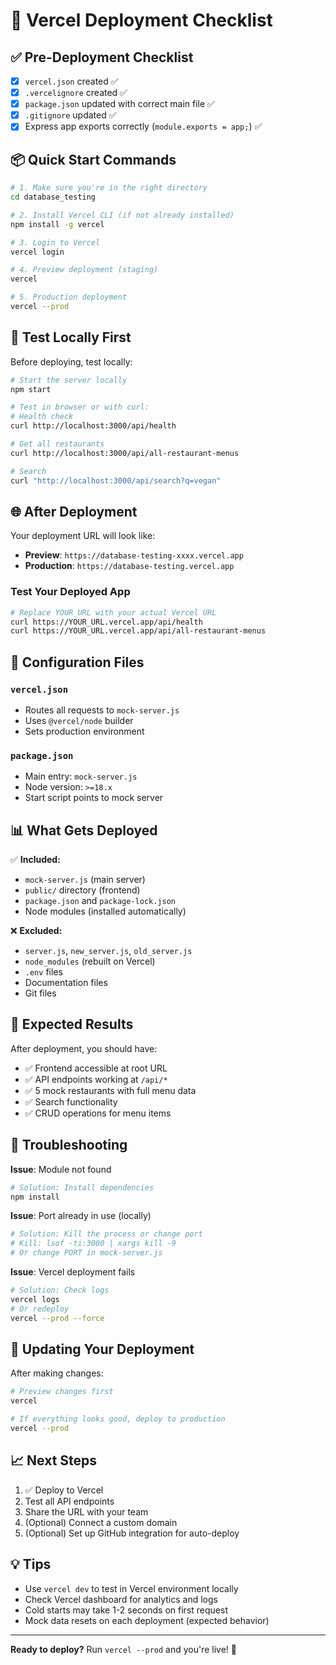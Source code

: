 # 🚀 Vercel Deployment Checklist

## ✅ Pre-Deployment Checklist

- [x] `vercel.json` created ✅
- [x] `.vercelignore` created ✅
- [x] `package.json` updated with correct main file ✅
- [x] `.gitignore` updated ✅
- [x] Express app exports correctly (`module.exports = app;`) ✅

## 📦 Quick Start Commands

```bash
# 1. Make sure you're in the right directory
cd database_testing

# 2. Install Vercel CLI (if not already installed)
npm install -g vercel

# 3. Login to Vercel
vercel login

# 4. Preview deployment (staging)
vercel

# 5. Production deployment
vercel --prod
```

## 🧪 Test Locally First

Before deploying, test locally:

```bash
# Start the server locally
npm start

# Test in browser or with curl:
# Health check
curl http://localhost:3000/api/health

# Get all restaurants
curl http://localhost:3000/api/all-restaurant-menus

# Search
curl "http://localhost:3000/api/search?q=vegan"
```

## 🌐 After Deployment

Your deployment URL will look like:
- **Preview**: `https://database-testing-xxxx.vercel.app`
- **Production**: `https://database-testing.vercel.app`

### Test Your Deployed App

```bash
# Replace YOUR_URL with your actual Vercel URL
curl https://YOUR_URL.vercel.app/api/health
curl https://YOUR_URL.vercel.app/api/all-restaurant-menus
```

## 🔧 Configuration Files

### `vercel.json`
- Routes all requests to `mock-server.js`
- Uses `@vercel/node` builder
- Sets production environment

### `package.json`
- Main entry: `mock-server.js`
- Node version: `>=18.x`
- Start script points to mock server

## 📊 What Gets Deployed

✅ **Included:**
- `mock-server.js` (main server)
- `public/` directory (frontend)
- `package.json` and `package-lock.json`
- Node modules (installed automatically)

❌ **Excluded:**
- `server.js`, `new_server.js`, `old_server.js`
- `node_modules` (rebuilt on Vercel)
- `.env` files
- Documentation files
- Git files

## 🎯 Expected Results

After deployment, you should have:
- ✅ Frontend accessible at root URL
- ✅ API endpoints working at `/api/*`
- ✅ 5 mock restaurants with full menu data
- ✅ Search functionality
- ✅ CRUD operations for menu items

## 🐛 Troubleshooting

**Issue**: Module not found
```bash
# Solution: Install dependencies
npm install
```

**Issue**: Port already in use (locally)
```bash
# Solution: Kill the process or change port
# Kill: lsof -ti:3000 | xargs kill -9
# Or change PORT in mock-server.js
```

**Issue**: Vercel deployment fails
```bash
# Solution: Check logs
vercel logs
# Or redeploy
vercel --prod --force
```

## 🔄 Updating Your Deployment

After making changes:

```bash
# Preview changes first
vercel

# If everything looks good, deploy to production
vercel --prod
```

## 📈 Next Steps

1. ✅ Deploy to Vercel
2. Test all API endpoints
3. Share the URL with your team
4. (Optional) Connect a custom domain
5. (Optional) Set up GitHub integration for auto-deploy

## 💡 Tips

- Use `vercel dev` to test in Vercel environment locally
- Check Vercel dashboard for analytics and logs
- Cold starts may take 1-2 seconds on first request
- Mock data resets on each deployment (expected behavior)

---

**Ready to deploy?** Run `vercel --prod` and you're live! 🎉


